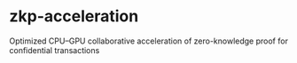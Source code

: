 # zkp-acceleration
Optimized CPU–GPU collaborative acceleration of zero-knowledge proof for confidential transactions
